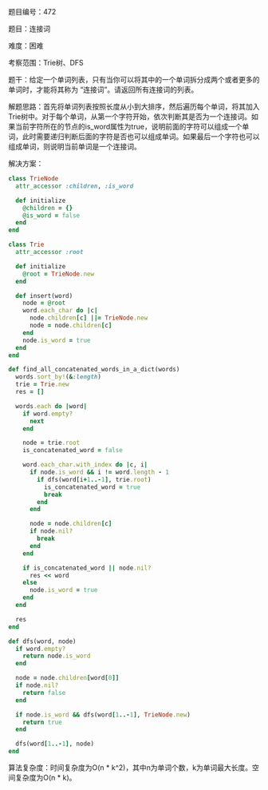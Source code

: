 题目编号：472

题目：连接词

难度：困难

考察范围：Trie树、DFS

题干：给定一个单词列表，只有当你可以将其中的一个单词拆分成两个或者更多的单词时，才能将其称为 “连接词”。请返回所有连接词的列表。

解题思路：首先将单词列表按照长度从小到大排序，然后遍历每个单词，将其加入Trie树中。对于每个单词，从第一个字符开始，依次判断其是否为一个连接词。如果当前字符所在的节点的is_word属性为true，说明前面的字符可以组成一个单词，此时需要递归判断后面的字符是否也可以组成单词。如果最后一个字符也可以组成单词，则说明当前单词是一个连接词。

解决方案：

```ruby
class TrieNode
  attr_accessor :children, :is_word

  def initialize
    @children = {}
    @is_word = false
  end
end

class Trie
  attr_accessor :root

  def initialize
    @root = TrieNode.new
  end

  def insert(word)
    node = @root
    word.each_char do |c|
      node.children[c] ||= TrieNode.new
      node = node.children[c]
    end
    node.is_word = true
  end
end

def find_all_concatenated_words_in_a_dict(words)
  words.sort_by!(&:length)
  trie = Trie.new
  res = []

  words.each do |word|
    if word.empty?
      next
    end

    node = trie.root
    is_concatenated_word = false

    word.each_char.with_index do |c, i|
      if node.is_word && i != word.length - 1
        if dfs(word[i+1..-1], trie.root)
          is_concatenated_word = true
          break
        end
      end

      node = node.children[c]
      if node.nil?
        break
      end
    end

    if is_concatenated_word || node.nil?
      res << word
    else
      node.is_word = true
    end
  end

  res
end

def dfs(word, node)
  if word.empty?
    return node.is_word
  end

  node = node.children[word[0]]
  if node.nil?
    return false
  end

  if node.is_word && dfs(word[1..-1], TrieNode.new)
    return true
  end

  dfs(word[1..-1], node)
end
```

算法复杂度：时间复杂度为O(n * k^2)，其中n为单词个数，k为单词最大长度。空间复杂度为O(n * k)。